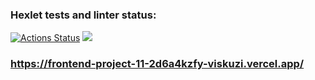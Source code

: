 ### Hexlet tests and linter status:
[![Actions Status](https://github.com/viskuzi/frontend-project-11/workflows/hexlet-check/badge.svg)](https://github.com/viskuzi/frontend-project-11/actions)
<a href="https://codeclimate.com/github/viskuzi/frontend-project-11/maintainability"><img src="https://api.codeclimate.com/v1/badges/77a7453c0913625eea09/maintainability" /></a>

### https://frontend-project-11-2d6a4kzfy-viskuzi.vercel.app/